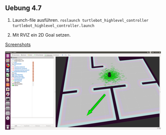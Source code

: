 
## Uebung 4.7
1. Launch-file ausführen.
`roslaunch turtlebot_highlevel_controller turtlebot_highlevel_controller.launch`

2. Mit RVIZ ein 2D Goal setzen.

[Screenshots](https://github.com/nebendachs/mobile-roboter/tree/task7/turtlebot_highlevel_controller/imgs)

![Image1](https://github.com/nebendachs/mobile-roboter/blob/task7/turtlebot_highlevel_controller/imgs/Bildschirmfoto%20vom%202019-06-13%2010-53-32.png "Image 1")
